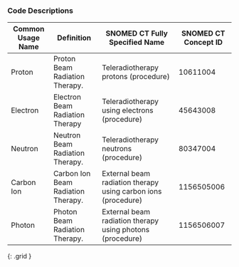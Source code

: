 ### Code Descriptions

| **Common Usage Name**  | **Definition**|  **SNOMED CT Fully Specified Name**  | **SNOMED CT Concept ID**|
| ----------------- | ----------------------------- | ------------------------------ | ----------------------------- | 
|  Proton |  Proton Beam Radiation Therapy.  |  Teleradiotherapy protons (procedure)  | 10611004 |
|  Electron  |  Electron Beam Radiation Therapy  |  Teleradiotherapy using electrons (procedure) | 45643008 |
| Neutron   | Neutron Beam Radiation Therapy.   | Teleradiotherapy neutrons (procedure)   | 80347004 |
| Carbon Ion  | Carbon Ion Beam Radiation Therapy.   |External beam radiation therapy using carbon ions (procedure)  | 1156505006|
|  Photon | Photon Beam Radiation Therapy.   | External beam radiation therapy using photons (procedure)  | 1156506007 |
{: .grid }
